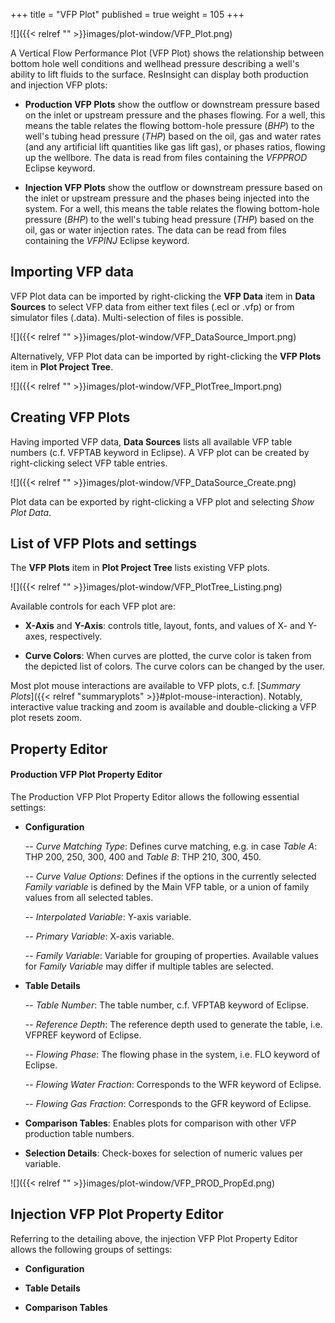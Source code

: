 +++
title = "VFP Plot"
published = true
weight = 105
+++

![]({{< relref "" >}}images/plot-window/VFP_Plot.png)

A Vertical Flow Performance Plot (VFP Plot) shows the relationship between bottom hole well conditions and wellhead pressure describing a well's ability to lift fluids to the surface. ResInsight can display both production and injection VFP plots:

- **Production VFP Plots** show the outflow or downstream pressure based on the inlet or upstream pressure and the phases flowing. For a well, this means the table relates the flowing bottom-hole pressure
(*BHP*) to the well's tubing head pressure (*THP*) based on the oil, gas and water rates (and any artificial
lift quantities like gas lift gas), or phases ratios, flowing up the wellbore. The data is read from files containing the *VFPPROD* Eclipse keyword.

- **Injection VFP Plots** show the outflow or downstream pressure based on the inlet or upstream pressure and the phases being injected into the system. For a well, this means the table relates the flowing bottom-hole pressure (*BHP*) to the well's tubing head pressure (*THP*) based on the oil, gas or water injection rates. The data can be read from files containing the *VFPINJ* Eclipse keyword.


## Importing VFP data

VFP Plot data can be imported by right-clicking the **VFP Data** item in **Data Sources** to select VFP data from either text files (.ecl or .vfp) or from simulator files (.data). Multi-selection of files is possible.

![]({{< relref "" >}}images/plot-window/VFP_DataSource_Import.png)

Alternatively, VFP Plot data can be imported by right-clicking the **VFP Plots** item in **Plot Project Tree**.

![]({{< relref "" >}}images/plot-window/VFP_PlotTree_Import.png)

## Creating VFP Plots

Having imported VFP data, **Data Sources** lists all available VFP table numbers (c.f. VFPTAB keyword in Eclipse). A VFP plot can be created by right-clicking select VFP table entries.

![]({{< relref "" >}}images/plot-window/VFP_DataSource_Create.png)

Plot data can be exported by right-clicking a VFP plot and selecting *Show Plot Data*.


## List of VFP Plots and settings
The **VFP Plots** item in **Plot Project Tree** lists existing VFP plots. 

![]({{< relref "" >}}images/plot-window/VFP_PlotTree_Listing.png)

Available controls for each VFP plot are:

- **X-Axis** and **Y-Axis**: controls title, layout, fonts, and values of X- and Y-axes, respectively. 

- **Curve Colors**: When curves are plotted, the curve color is taken from the depicted list of colors. The curve colors can be changed by the user.

Most plot mouse interactions are available to VFP plots, c.f. [*Summary Plots*]({{< relref "summaryplots" >}}#plot-mouse-interaction).
Notably, interactive value tracking and zoom is available and double-clicking a VFP plot resets zoom.

## Property Editor

#### Production VFP Plot Property Editor

The Production VFP Plot Property Editor allows the following essential settings:

- **Configuration**

  -- *Curve Matching Type*: Defines curve matching, e.g. in case *Table A*: THP 200, 250, 300, 400 and *Table B*: THP 210, 300, 450.

  -- *Curve Value Options*: Defines if the options in the currently selected *Family variable* is defined by the Main VFP table, or a union of family values from all selected tables.

  -- *Interpolated Variable*: Y-axis variable. 
  
  -- *Primary Variable*: X-axis variable.
  
  -- *Family Variable*: Variable for grouping of properties. Available values for *Family Variable* may differ if multiple tables are selected.

- **Table Details**

  -- *Table Number*: The table number, c.f. VFPTAB keyword of Eclipse.

  -- *Reference Depth*: The reference depth used to generate the table, i.e. VFPREF keyword of Eclipse.

  -- *Flowing Phase*: The flowing phase in the system, i.e. FLO keyword of Eclipse.

  -- *Flowing Water Fraction*: Corresponds to the WFR keyword of Eclipse.

  -- *Flowing Gas Fraction*: Corresponds to the GFR keyword of Eclipse.

- **Comparison Tables**: Enables plots for comparison with other VFP production table numbers.

- **Selection Details**: Check-boxes for selection of numeric values per variable.

![]({{< relref "" >}}images/plot-window/VFP_PROD_PropEd.png)

## Injection VFP Plot Property Editor

Referring to the detailing above, the injection VFP Plot Property Editor allows the following groups of settings: 

- **Configuration**

- **Table Details**

- **Comparison Tables**
